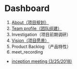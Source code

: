 # Dashboard

1. [About（项目规划）](https://github.com/Baoleme/Dashboard/blob/master/documents/about.md)
2. [Team profile（团队组建）](https://github.com/Baoleme/Dashboard/blob/master/documents/team_profile.md)
3. Investigation（项目前期调研）
4. [Vision（项目愿景）](https://github.com/Baoleme/Dashboard/blob/master/documents/Baoleme.md)
5. Product Backlog （产品特性）
6. meet_recording

- [inception meeting (3/25/2018)](https://github.com/Baoleme/Dashboard/blob/master/documents/KickOff_Meeting_Record.md)